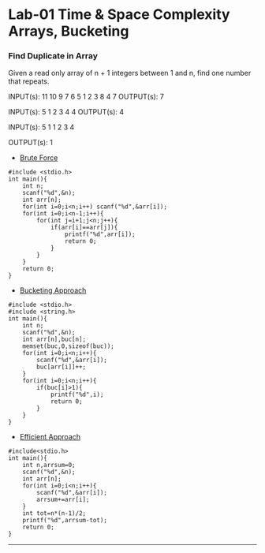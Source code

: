# Lab-01 Time & Space Complexity Arrays, Bucketing

### Find Duplicate in Array

Given a read only array of n + 1 integers between 1 and n, find one number that repeats.

INPUT(s):
11
10 9 7 6 5 1 2 3 8 4 7
OUTPUT(s):
7

INPUT(s):
5
1 2 3 4 4
OUTPUT(s):
4

INPUT(s):
5
1 1 2 3 4

OUTPUT(s):
1

- [Brute Force]()

```
#include <stdio.h>
int main(){
    int n;
    scanf("%d",&n);
    int arr[n];
    for(int i=0;i<n;i++) scanf("%d",&arr[i]);
    for(int i=0;i<n-1;i++){
        for(int j=i+1;j<n;j++){
            if(arr[i]==arr[j]){
                printf("%d",arr[i]);
                return 0;
            }
        }
    }
    return 0;
}
```
- [Bucketing Approach]()
```
#include <stdio.h>
#include <string.h>
int main(){
    int n;
    scanf("%d",&n);
    int arr[n],buc[n];
    memset(buc,0,sizeof(buc));
    for(int i=0;i<n;i++){
        scanf("%d",&arr[i]);
        buc[arr[i]]++;
    }
    for(int i=0;i<n;i++){
        if(buc[i]>1){
            printf("%d",i);
            return 0;
        }
    }
}
```
- [Efficient Approach]()
```
#include<stdio.h>
int main(){
    int n,arrsum=0;
    scanf("%d",&n);
    int arr[n];
    for(int i=0;i<n;i++){
        scanf("%d",&arr[i]);
        arrsum+=arr[i];
    }
    int tot=n*(n-1)/2;
    printf("%d",arrsum-tot);
    return 0;
}
```
---
